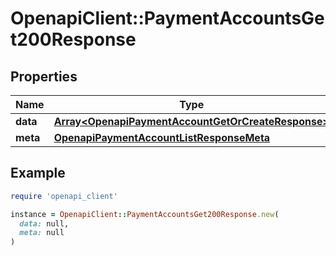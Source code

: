 # OpenapiClient::PaymentAccountsGet200Response

## Properties

| Name | Type | Description | Notes |
| ---- | ---- | ----------- | ----- |
| **data** | [**Array&lt;OpenapiPaymentAccountGetOrCreateResponse&gt;**](OpenapiPaymentAccountGetOrCreateResponse.md) |  | [optional] |
| **meta** | [**OpenapiPaymentAccountListResponseMeta**](OpenapiPaymentAccountListResponseMeta.md) |  | [optional] |

## Example

```ruby
require 'openapi_client'

instance = OpenapiClient::PaymentAccountsGet200Response.new(
  data: null,
  meta: null
)
```


